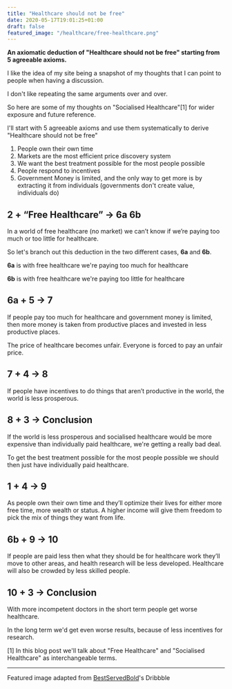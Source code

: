 ```yaml
---
title: "Healthcare should not be free"
date: 2020-05-17T19:01:25+01:00
draft: false
featured_image: "/healthcare/free-healthcare.png"
---
```


**An axiomatic deduction of "Healthcare should not be free" starting from 5 agreeable axioms.**

I like the idea of my site being a snapshot of my thoughts that I can point to people when having a discussion.

I don't like repeating the same arguments over and over. 

So here are some of my thoughts on "Socialised Healthcare"[1] for wider exposure and future reference.

I'll start with 5 agreeable axioms and use them systematically to derive "Healthcare should not be free"

1. People own their own time
2. Markets are the most efficient price discovery system
3. We want the best treatment possible for the most people possible
4. People respond to incentives
5. Government Money is limited, and the only way to get more is by extracting it from individuals (governments don't create value, individuals do)

## 2 + “Free Healthcare” -> 6a 6b
In a world of free healthcare (no market) we can’t know if we’re paying too much or too little for healthcare.

So let's branch out this deduction in the two different cases, **6a** and **6b**.

**6a** is with free healthcare we're paying too much for healthcare

**6b** is with free healthcare we're paying too little for healthcare

## 6a + 5 -> 7

If people pay too much for healthcare and government money is limited, then more money is taken from productive places and invested in less productive places.

The price of healthcare becomes unfair. Everyone is forced to pay an unfair price.

## 7 + 4 -> 8

If people have incentives to do things that aren’t productive in the world, the world is less prosperous. 

## 8 + 3 -> Conclusion

If the world is less prosperous and socialised healthcare would be more expensive than individually paid healthcare, we're getting a really bad deal.

To get the best treatment possible for the most people possible we should then just have individually paid healthcare.

## 1 + 4 -> 9

As people own their own time and they’ll optimize their lives for either more free time, more wealth or status. A higher income will give them freedom to pick the mix of things they want from life.

## 6b + 9 -> 10

If people are paid less then what they should be for healthcare work they’ll move to other areas, and health research will be less developed. Healthcare will also be crowded by less skilled people.

## 10 + 3 -> Conclusion

With more incompetent doctors in the short term people get worse healthcare.

In the long term we'd get even worse results, because of less incentives for research.

[1] In this blog post we'll talk about "Free Healthcare" and "Socialised Healthcare" as interchangeable terms.

---

Featured image adapted from [BestServedBold](https://dribbble.com/BestServedBold)'s Dribbble